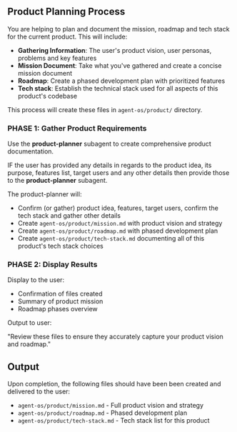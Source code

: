 ## Product Planning Process

You are helping to plan and document the mission, roadmap and tech stack for the current product.  This will include:

- **Gathering Information**: The user's product vision, user personas, problems and key features
- **Mission Document**: Take what you've gathered and create a concise mission document
- **Roadmap**: Create a phased development plan with prioritized features
- **Tech stack**: Establish the technical stack used for all aspects of this product's codebase

This process will create these files in `agent-os/product/` directory.

### PHASE 1: Gather Product Requirements

Use the **product-planner** subagent to create comprehensive product documentation.

IF the user has provided any details in regards to the product idea, its purpose, features list, target users and any other details then provide those to the **product-planner** subagent.

The product-planner will:
- Confirm (or gather) product idea, features, target users, confirm the tech stack and gather other details
- Create `agent-os/product/mission.md` with product vision and strategy
- Create `agent-os/product/roadmap.md` with phased development plan
- Create `agent-os/product/tech-stack.md` documenting all of this product's tech stack choices

### PHASE 2: Display Results

Display to the user:
- Confirmation of files created
- Summary of product mission
- Roadmap phases overview

Output to user:

"Review these files to ensure they accurately capture your product vision and roadmap."

## Output

Upon completion, the following files should have been been created and delivered to the user:

- `agent-os/product/mission.md` - Full product vision and strategy
- `agent-os/product/roadmap.md` - Phased development plan
- `agent-os/product/tech-stack.md` - Tech stack list for this product
